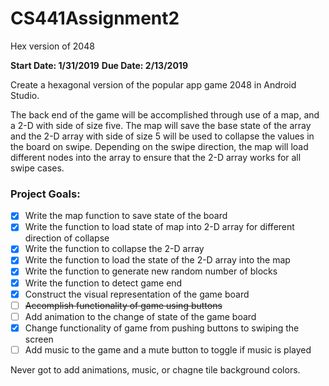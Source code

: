 # CS441Assignment2
Hex version of 2048

**Start Date: 1/31/2019**
**Due Date: 2/13/2019**

Create a hexagonal version of the popular app game 2048 in Android Studio.

The back end of the game will be accomplished through use of a map, and a 2-D with side of size five. The map will save the base state of the array and the 2-D array with side of size 5 will be used to collapse the values in the board on swipe. Depending on the swipe direction, the map will load different nodes into the array to ensure that the 2-D array works for all swipe cases.

### Project Goals: ###
- [x] Write the map function to save state of the board
- [x] Write the function to load state of map into 2-D array for different direction of collapse
- [x] Write the function to collapse the 2-D array
- [x] Write the function to load the state of the 2-D array into the map
- [x] Write the function to generate new random number of blocks
- [x] Write the function to detect game end
- [x] Construct the visual representation of the game board
- [ ] ~~Accomplish functionality of game using buttons~~
- [ ] Add animation to the change of state of the game board
- [x] Change functionality of game from pushing buttons to swiping the screen
- [ ] Add music to the game and a mute button to toggle if music is played

Never got to add animations, music, or chagne tile background colors.

